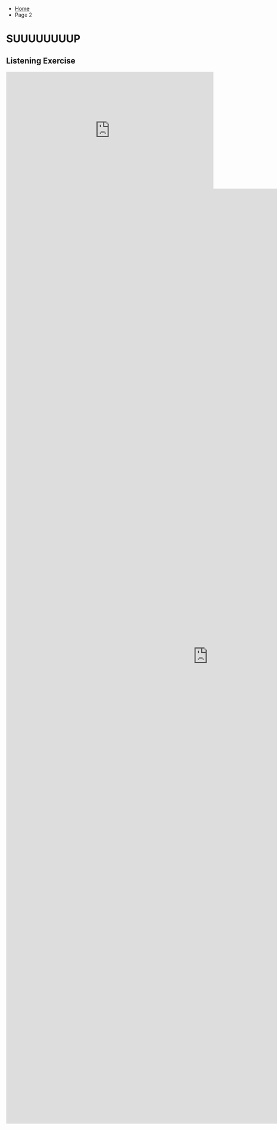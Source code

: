 <ul class="breadcrumb">
  <li><a href="https://luciapusateri.github.io/test/index.html">Home</a></li>
  <li>Page 2</li>
</ul>

<h1> SUUUUUUUUP </h1>



<h2> Listening Exercise </h2>

<iframe width="560" height="315" src="https://www.youtube.com/embed/e-ORhEE9VVg?rel=0" frameborder="0" allowfullscreen></iframe>

<iframe src="https://h5p.org/h5p/embed/136136" width="1090" height="2521" frameborder="0" allowfullscreen="allowfullscreen"></iframe><script src="https://h5p.org/sites/all/modules/h5p/library/js/h5p-resizer.js" charset="UTF-8"></script>

